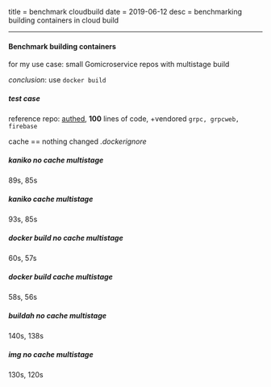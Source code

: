 title = benchmark cloudbuild
date = 2019-06-12
desc = benchmarking building containers in cloud build

---

#### Benchmark building containers

for my use case: small Gomicroservice repos with multistage build

_conclusion_: use `docker build`

##### test case

reference repo: [authed](https://github.com/seankhliao/authed),
**100** lines of code, +vendored `grpc, grpcweb, firebase`

cache == nothing changed _.dockerignore_

##### kaniko no cache multistage

89s, 85s

##### kaniko cache multistage

93s, 85s

##### docker build no cache multistage

60s, 57s

##### docker build cache multistage

58s, 56s

##### buildah no cache multistage

140s, 138s

##### img no cache multistage

130s, 120s
